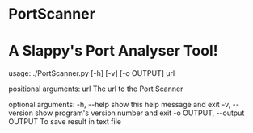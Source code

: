 # PortScanner
A Slappy's Port Analyser Tool!
==============================

usage: 
./PortScanner.py [-h] [-v] [-o OUTPUT] url

positional arguments:
  url                   The url to the Port Scanner

optional arguments:
  -h, --help            show this help message and exit
  -v, --version         show program's version number and exit
  -o OUTPUT, --output OUTPUT
                        To save result in text file
